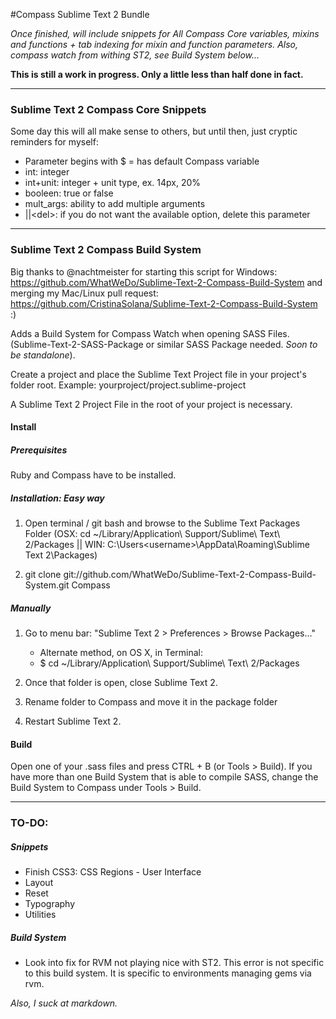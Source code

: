 #Compass Sublime Text 2 Bundle

*Once finished, will include snippets for All Compass Core variables, mixins and functions + tab indexing for mixin and function parameters. Also, compass watch from withing ST2, see Build System below...*

**This is still a work in progress. Only a little less than half done in fact.**

---

### Sublime Text 2 Compass Core Snippets

Some day this will all make sense to others, but until then, just cryptic reminders for myself:

+ Parameter begins with $ = has default Compass variable 
+ int: integer
+ int+unit: integer + unit type, ex. 14px, 20%
+ booleen: true or false
+ mult_args: ability to add multiple arguments
+ ||&lt;del&gt;: if you do not want the available option, delete this parameter

---

### Sublime Text 2 Compass Build System

Big thanks to @nachtmeister for starting this script for Windows: https://github.com/WhatWeDo/Sublime-Text-2-Compass-Build-System and merging my Mac/Linux pull request: https://github.com/CristinaSolana/Sublime-Text-2-Compass-Build-System :)

Adds a Build System for Compass Watch when opening SASS Files. (Sublime-Text-2-SASS-Package or similar SASS Package needed. *Soon to be standalone*).

Create a project and place the Sublime Text Project file in your project's folder root.
Example:
yourproject/project.sublime-project

A Sublime Text 2 Project File in the root of your project is necessary.

#### Install


##### Prerequisites

Ruby and Compass have to be installed. 


##### Installation: Easy way

1. Open terminal / git bash and browse to the Sublime Text Packages Folder (OSX: cd ~/Library/Application\ Support/Sublime\ Text\ 2/Packages || WIN: C:\Users\<username>\AppData\Roaming\Sublime Text 2\Packages)

2. git clone git://github.com/WhatWeDo/Sublime-Text-2-Compass-Build-System.git Compass


##### Manually

1. Go to menu bar: "Sublime Text 2 > Preferences > Browse Packages..."
   - Alternate method, on OS X, in Terminal:
   - $ cd ~/Library/Application\ Support/Sublime\ Text\ 2/Packages

2. Once that folder is open, close Sublime Text 2.

3. Rename folder to Compass and move it in the package folder

4. Restart Sublime Text 2.


#### Build

Open one of your .sass files and press CTRL + B (or Tools > Build). If you have more than one Build System that is able to compile SASS, change the Build System to Compass under Tools > Build.

---

### TO-DO:


##### Snippets 
+ Finish CSS3: CSS Regions - User Interface
+ Layout
+ Reset
+ Typography
+ Utilities


##### Build System
+ Look into fix for RVM not playing nice with ST2. This error is not specific to this build system. It is specific to environments managing gems via rvm.


*Also, I suck at markdown.*